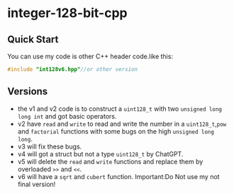 # integer-128-bit-cpp
## Quick Start
You can use my code is other C++ header code.like this:
```cpp
#include "int128v6.hpp"//or other version 
```
## Versions
- the v1 and v2 code is to construct a `uint128_t` with two `unsigned long long int` and got basic operators.
- v2 have `read` and `write` to read and write the number in a `uint128_t`,`pow` and `factorial` functions with some bugs on the high `unsigned long long`.
- v3 will fix these bugs.
- v4 will got a struct but not a type `uint128_t` by ChatGPT.
- v5 will delete the `read` and `write` functions and replace them by overloaded `>>` and `<<`.
- v6 will have a `sqrt` and `cubert` function.
Important:Do Not use my not final version!
